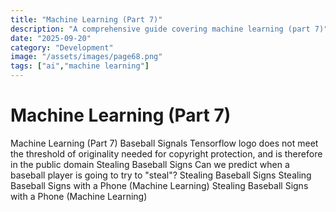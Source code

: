 ```yaml
---
title: "Machine Learning (Part 7)"
description: "A comprehensive guide covering machine learning (part 7)"
date: "2025-09-20"
category: "Development"
image: "/assets/images/page68.png"
tags: ["ai","machine learning"]
---
```


# Machine Learning (Part 7)

Machine Learning (Part 7) Baseball Signals Tensorflow logo does not meet the threshold of originality needed for copyright protection, and is therefore in the public domain Stealing Baseball Signs Can we predict when a baseball player is going to try to "steal"? Stealing Baseball Signs Stealing Baseball Signs with a Phone (Machine Learning) Stealing Baseball Signs with a Phone (Machine Learning)
